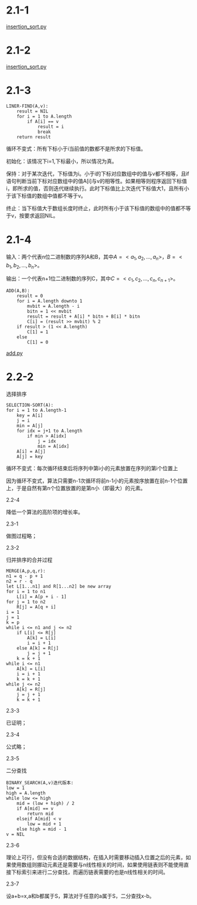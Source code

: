 # 2.1-1

[insertion_sort.py](../Function/Sort/insertion_sort.py)

# 2.1-2

[insertion_sort.py](./insertion_sort1.py)

# 2.1-3

```
LINER-FIND(A,v):
    result = NIL
    for i = 1 to A.length
        if A[i] == v
            result = i
            break
    return result
```

循环不变式：所有下标小于i当前值的数都不是所求的下标值。

初始化：该情况下i=1,下标最小，所以情况为真。

保持：对于某次迭代，下标值为i。小于i的下标对应数组中的值与v都不相等，且if语句判断当前下标对应数组中的值A[i]与v的相等性。如果相等则程序返回下标值i，即所求的值，否则迭代继续执行。此时下标值比上次迭代下标值大1，且所有小于该下标值的数组中值都不等于v。

终止：当下标值大于数组长度时终止，此时所有小于该下标值的数组中的值都不等于v，按要求返回NIL。

# 2.1-4

输入：两个代表n位二进制数的序列A和B，其中$A=<a_1,a_2,…,a_n>$，$B=<b_1,b_2,…,b_n>$。

输出：一个代表n+1位二进制数的序列C，其中$C=<c_1,c_2,…,c_n,c_{n+1}>$。

```
ADD(A,B):
    result = 0
    for i = A.length downto 1
        mvbit = A.length - i
        bitn = 1 << mvbit
        result = result + A[i] * bitn + B[i] * bitn
        C[i] = (result >> mvbit) % 2
    if result > (1 << A.length)
        C[1] = 1
    else
        C[1] = 0
```

[add.py](./add.py)

# 2.2-2

选择排序
```
SELECTION-SORT(A):
for i = 1 to A.length-1
    key = A[i]
    j = i
    min = A[j]
    for idx = j+1 to A.length
        if min > A[idx]
            j = idx
            min = A[idx]
    A[i] = A[j]
    A[j] = key
```

循环不变式：每次循环结束后将序列中第i小的元素放置在序列的第i个位置上

因为循环不变式，算法只需要n-1次循环将前n-1小的元素按序放置在前n-1个位置上，于是自然有第n个位置放置的是第n小（即最大）的元素。

2.2-4

降低一个算法的高阶项的增长率。

2.3-1

做图过程略；

2.3-2

归并排序的合并过程
```
MERGE(A,p,q,r):
n1 = q - p + 1
n2 = r - q
let L[1...n1] and R[1...n2] be new array
for i = 1 to n1
    L[i] = A[p + i - 1]
for j = 1 to n2
    R[j] = A[q + i]
i = 1
j = 1
k = p
while i <= n1 and j <= n2
    if L[i] <= R[j]
        A[k] = L[i]
        i = i + 1
    else A[k] = R[j]
        j = j + 1
    k = k + 1
while i <= n1
    A[k] = L[i]
    i = i + 1
    k = k + 1
while j <= n2
    A[k] = R[j]
    j = j + 1
    k = k + 1
```
2.3-3

已证明；

2.3-4

公式略；

2.3-5

二分查找
```
BINARY_SEARCH(A,v)迭代版本:
low = 1
high = A.length
while low <= high
    mid = (low + high) / 2
    if A[mid] == v
        return mid
    elseif A[mid] < v
        low = mid + 1
    else high = mid - 1
v = NIL
```

2.3-6

理论上可行，但没有合适的数据结构，在插入时需要移动插入位置之后的元素，如果使用数组则挪动元素还是需要与n线性相关的时间，如果使用链表则不能使用直接下标索引来进行二分查找，而遍历链表需要的也是n线性相关的时间。

2.3-7

设a+b=x,a和b都属于S，算法对于任意的a属于S，二分查找x-b。